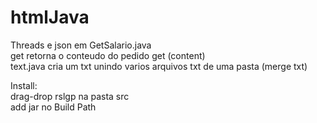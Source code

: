 # htmlJava
Threads e json em GetSalario.java<br>
get retorna o conteudo do pedido get (content)<br>
text.java cria um txt unindo varios arquivos txt de uma pasta (merge txt)<br>

Install:<br>
drag-drop rslgp na pasta src <br>
add jar no Build Path
